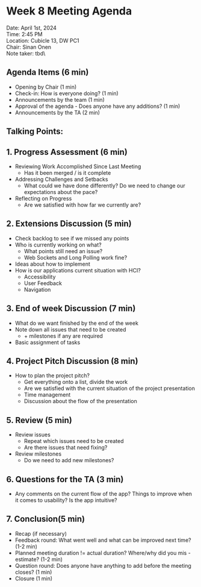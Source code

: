 # Week 8 Meeting Agenda

Date:           April 1st, 2024\
Time:           2:45 PM\
Location:       Cubicle 13, DW PC1\
Chair:          Sinan Onen\
Note taker:     tbd\

## Agenda Items (6 min)
- Opening by Chair (1 min)
- Check-in: How is everyone doing? (1 min)
- Announcements by the team (1 min)
- Approval of the agenda - Does anyone have any additions? (1 min)
- Announcements by the TA (2 min)

## Talking Points:

## 1. Progress Assessment (6 min)
- Reviewing Work Accomplished Since Last Meeting
    - Has it been merged / is it complete
- Addressing Challenges and Setbacks
    - What could we have done differently? Do we need to change our expectations about the pace?
- Reflecting on Progress
    - Are we satisfied with how far we currently are?

## 2. Extensions Discussion (5 min)
- Check backlog to see if we missed any points
- Who is currently working on what?
    - What points still need an issue?
    - Web Sockets and Long Polling work fine?
- Ideas about how to implement
- How is our applications current situation with HCI?
  - Accessibility
  - User Feedback
  - Navigation

## 3. End of week Discussion (7 min)
- What do we want finished by the end of the week
- Note down all issues that need to be created
    - \+ milestones if any are required
- Basic assignment of tasks

## 4. Project Pitch Discussion (8 min)
- How to plan the project pitch?
    - Get everything onto a list, divide the work
    - Are we satisfied with the current situation of the project presentation
    - Time management
    - Discussion about the flow of the presentation


## 5. Review (5 min)
- Review issues
    - Repeat which issues need to be created
    - Are there issues that need fixing?
- Review milestones
    - Do we need to add new milestones?

## 6. Questions for the TA (3 min)
- Any comments on the current flow of the app? Things to improve when it comes to usability? Is the app intuitive?

## 7. Conclusion(5 min)
- Recap (if necessary)
- Feedback round: What went well and what can be improved next time? (1-2 min)
- Planned meeting duration != actual duration? Where/why did you mis -estimate? (1-2 min)
- Question round: Does anyone have anything to add before the meeting closes? (1 min)
- Closure (1 min)
